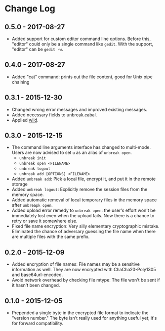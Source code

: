 # Change Log

## 0.5.0 - 2017-08-27

- Added support for custom editor command line options. Before this, "editor" could only be a single command like `gedit`. With the support, "editor" can be `gedit -w`.

## 0.4.0 - 2017-08-27

- Added "cat" command: prints out the file content, good for Unix pipe chaining

## 0.3.1 - 2015-12-30

- Changed wrong error messages and improved existing messages.
- Added necessary fields to unbreak.cabal.
- Applied [wild](https://github.com/xtendo-org/wild).

## 0.3.0 - 2015-12-15

- The command line arguments interface has changed to multi-mode. Users are now advised to set `u` as an alias of `unbreak open`.
    - `unbreak init`
    - `unbreak open <FILENAME>`
    - `unbreak logout`
    - `unbreak add [OPTIONS] <FILENAME>`
- Added `unbreak add`: Pick a local file, encrypt it, and put it in the remote storage
- Added `unbreak logout`: Explicitly remove the session files from the memory space.
- Added automatic removal of local temporary files in the memory space after `unbreapk open`.
- Added upload error remedy to `unbreak open`: the user's effort won't be immediately lost even when the upload fails. Now there is a chance to retry or save it somewhere else.
- Fixed file name encryption: Very silly elementary cryptographic mistake. Eliminated the chance of adversary guessing the file name when there are multiple files with the same prefix.

## 0.2.0 - 2015-12-09

- Added encryption of file names: File names may be a sensitive information as well. They are now encrypted with ChaCha20-Poly1305 and base64url-encoded.
- Avoid network overhead by checking file mtype: The file won't be sent if it hasn't been changed.

## 0.1.0 - 2015-12-05

- Prepended a single byte in the encrypted file format to indicate the "version number." The byte isn't really used for anything useful yet; it's for forward compatibility.

